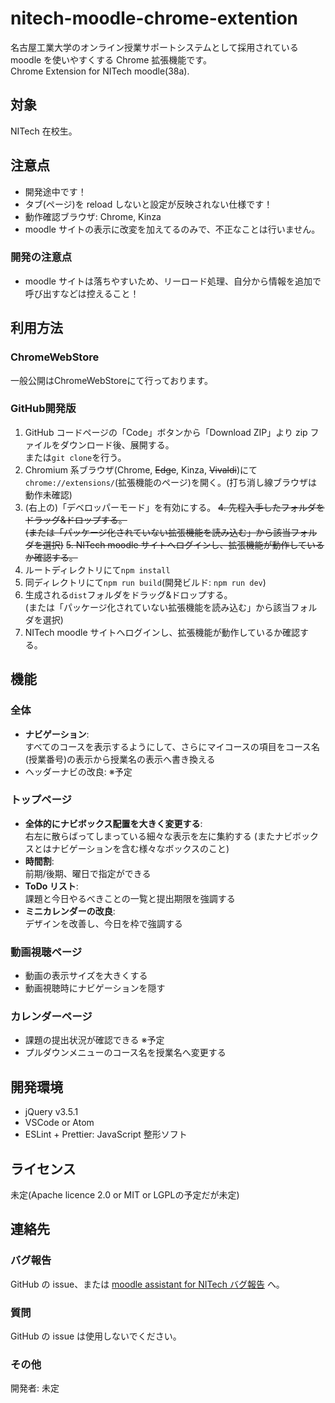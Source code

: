 # nitech-moodle-chrome-extention

名古屋工業大学のオンライン授業サポートシステムとして採用されている moodle を使いやすくする Chrome 拡張機能です。<br>
Chrome Extension for NITech moodle(38a).

## 対象

NITech 在校生。

## 注意点

- 開発途中です！
- タブ(ページ)を reload しないと設定が反映されない仕様です！
- 動作確認ブラウザ: Chrome, Kinza
- moodle サイトの表示に改変を加えてるのみで、不正なことは行いません。

### 開発の注意点

- moodle サイトは落ちやすいため、リーロード処理、自分から情報を追加で呼び出すなどは控えること！

## 利用方法

### ChromeWebStore

一般公開はChromeWebStoreにて行っております。

### GitHub開発版

1. GitHub コードページの「Code」ボタンから「Download ZIP」より zip ファイルをダウンロード後、展開する。<br>または`git clone`を行う。
2. Chromium 系ブラウザ(Chrome, ~~Edge~~, Kinza, ~~Vivaldi~~)にて`chrome://extensions/`(拡張機能のページ)を開く。(打ち消し線ブラウザは動作未確認)
3. (右上の)「デベロッパーモード」を有効にする。
~~4. 先程入手したフォルダをドラッグ&ドロップする。<br>(または「パッケージ化されていない拡張機能を読み込む」から該当フォルダを選択)~~
~~5. NITech moodle サイトへログインし、拡張機能が動作しているか確認する。~~
4. ルートディレクトリにて`npm install`
5. 同ディレクトリにて`npm run build`(開発ビルド: `npm run dev`)
6. 生成される`dist`フォルダをドラッグ&ドロップする。<br>(または「パッケージ化されていない拡張機能を読み込む」から該当フォルダを選択)
7. NITech moodle サイトへログインし、拡張機能が動作しているか確認する。

## 機能

### 全体

- **ナビゲーション**: <br>すべてのコースを表示するようにして、さらにマイコースの項目をコース名(授業番号)の表示から授業名の表示へ書き換える
- ヘッダーナビの改良: ※予定

### トップページ

- **全体的にナビボックス配置を大きく変更する**: <br>右左に散らばってしまっている細々な表示を左に集約する (またナビボックスとはナビゲーションを含む様々なボックスのこと)
- **時間割**: <br>前期/後期、曜日で指定ができる
- **ToDo リスト**: <br>課題と今日やるべきことの一覧と提出期限を強調する
- **ミニカレンダーの改良**: <br>デザインを改善し、今日を枠で強調する

### 動画視聴ページ

- 動画の表示サイズを大きくする
- 動画視聴時にナビゲーションを隠す

### カレンダーページ

- 課題の提出状況が確認できる ※予定
- プルダウンメニューのコース名を授業名へ変更する

## 開発環境

- jQuery v3.5.1
- VSCode or Atom
- ESLint + Prettier: JavaScript 整形ソフト

## ライセンス

未定(Apache licence 2.0 or MIT or LGPLの予定だが未定)

## 連絡先

### バグ報告

GitHub の issue、または [moodle assistant for NITech バグ報告](http://nitech-create.com/forms/moodle-assistant/bug/) へ。

### 質問

GitHub の issue は使用しないでください。

### その他

開発者: 未定
